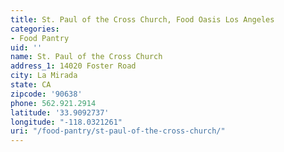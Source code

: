 ```yaml
---
title: St. Paul of the Cross Church, Food Oasis Los Angeles
categories:
- Food Pantry
uid: ''
name: St. Paul of the Cross Church
address_1: 14020 Foster Road
city: La Mirada
state: CA
zipcode: '90638'
phone: 562.921.2914
latitude: '33.9092737'
longitude: "-118.0321261"
uri: "/food-pantry/st-paul-of-the-cross-church/"
---
```


